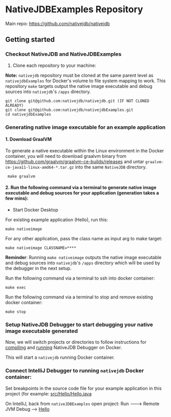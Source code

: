# NativeJDBExamples Repository

Main repo: https://github.com/nativejdb/nativejdb

## Getting started

### Checkout NativeJDB and NativeJDBExamples

1. Clone each repository to your machine:

**Note:** `nativejdb` repository must be cloned at the same parent level as `nativejdbExamples` for Docker's volume to file system mapping to work. 
This repository `make` targets output the native image executable and debug sources into `nativejdb`'s `/apps` directory.

```shell
git clone git@github.com:nativejdb/nativejdb.git (IF NOT CLONED ALREADY)
git clone git@github.com:nativejdb/nativejdbExamples.git
cd nativejdbExamples
```
### Generating native image executable for an example application

#### 1. Download GraalVM

To generate a native executable within the Linux environment in the Docker container, you will need to download graalvm binary from https://github.com/graalvm/graalvm-ce-builds/releases and untar `graalvm-ce-java11-linux-amd64-*.tar.gz` into the same `NativeJDB` directory.

```
 make graalvm
```

#### 2. Run the following command via a terminal to generate native image executable and debug sources for your application (generation takes a few mins):

- Start Docker Desktop

For existing example application (Hello), run this:
```
make nativeimage
```

For any other application, pass the class name as input arg to make target:
```
make nativeimage CLASSNAME=****
```

**Reminder**: Running `make nativeimage` outputs the native image executable and debug sources into `nativejdb`'s `/apps` directory which will be used by the debugger in the next setup.

Run the following command via a terminal to ssh into docker container:

```
make exec
```

Run the following command via a terminal to stop and remove existing docker container:

```
make stop
```

### Setup NativeJDB Debugger to start debugging your native image executable generated

Now, we will switch projects or directories to follow instructions for [compiling](https://github.com/nativejdb/nativejdb/blob/main/DEVELOPMENT.md#compiling-your-nativejdb-code) and 
[running](https://github.com/nativejdb/nativejdb/blob/main/DEVELOPMENT.md#running-your-nativejdb-code) NativeJDB Debugger on Docker.

This will start a `nativejdb` running Docker container.

### Connect IntelliJ Debugger to running `nativejdb` Docker container:

Set breakpoints in the source code file for your example application in this project (for example: [src/Hello/Hello.java](./src/Hello/Hello.java)

On IntelliJ, back from `nativeJDBExamples` open project: Run ---> Remote JVM Debug --> [Hello](./.run/Hello.run.xml)